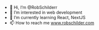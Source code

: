 - 👋 Hi, I’m @RobSchilderr
- 👀 I’m interested in web development
- 🌱 I’m currently learning React, NextJS
- 📫 How to reach me www.robschilder.com

<!---
RobSchilderr/RobSchilderr is a ✨ special ✨ repository because its `README.md` (this file) appears on your GitHub profile.
You can click the Preview link to take a look at your changes.
--->
